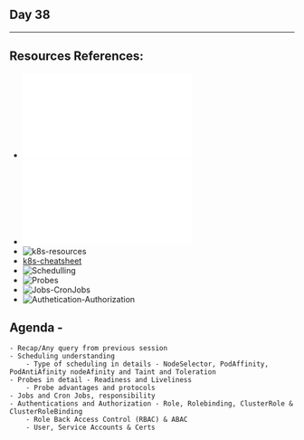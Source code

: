 ## Day 38
*************************************************************************************

## Resources References:
- ![Complete-Notes](../TrainingQueries-Agenda.txt)
- ![K8S-Contents](../K8S_DeepDive_Content.md)
- ![k8s-resources](../k8s_resources/)
- [k8s-cheatsheet](https://kubernetes.io/docs/reference/kubectl/cheatsheet/)
- ![Schedulling](../k8s_resources/15-Scheduling/)
- ![Probes](../k8s_resources/15-Probes/)
- ![Jobs-CronJobs](../k8s_resources/16-Jobs-and-Cronjobs/)
- ![Authetication-Authorization](../k8s_resources/18-Authentication-and-Authrization(RBAC)/)
## Agenda -
	- Recap/Any query from previous session
	- Scheduling understanding
		- Type of scheduling in details - NodeSelector, PodAffinity, PodAntiAfinity nodeAfinity and Taint and Toleration
	- Probes in detail - Readiness and Liveliness
		- Probe advantages and protocols
	- Jobs and Cron Jobs, responsibility
	- Authentications and Authorization - Role, Rolebinding, ClusterRole & ClusterRoleBinding
		- Role Back Access Control (RBAC) & ABAC
		- User, Service Accounts & Certs